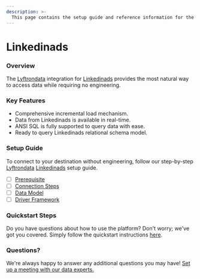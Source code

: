 ```yaml
---
description: >-
  This page contains the setup guide and reference information for the Linkedinads source connector.
---
```


# Linkedinads

### Overview

The [Lyftrondata](https://www.lyftrondata.com/) integration for [Linkedinads](https://www.lyftrondata.com/integration/marketing-analytics/linkedin-ads/) provides the most natural way to access data while requiring no engineering.

### Key Features

* Comprehensive incremental load mechanism.
* Data from Linkedinads is available in real-time.&#x20;
* ANSI SQL is fully supported to query data with ease.
* Ready to query Linkedinads relational schema model.

### Setup Guide

To connect to your destination without engineering, follow our step-by-step [Lyftrondata](https://www.lyftrondata.com/)  [Linkedinads](https://www.lyftrondata.com/integration/marketing-analytics/linkedin-ads/) setup guide.

* [ ] [Prerequisite](prerequisite.md)
* [ ] [Connection Steps](connection-steps.md)
* [ ] [Data Model](data-model/erd.md)
* [ ] [Driver Framework](driver-framework/)

### Quickstart Steps

Do you have questions about how to use the platform? Don't worry; we've got you covered. Simply follow the quickstart instructions [here](../README.md).

### Questions? <a href="#questions" id="questions"></a>

We're always happy to answer any additional questions you may have! [Set up a meeting with our data experts.](https://www.lyftrondata.com/book-a-meeting/)

